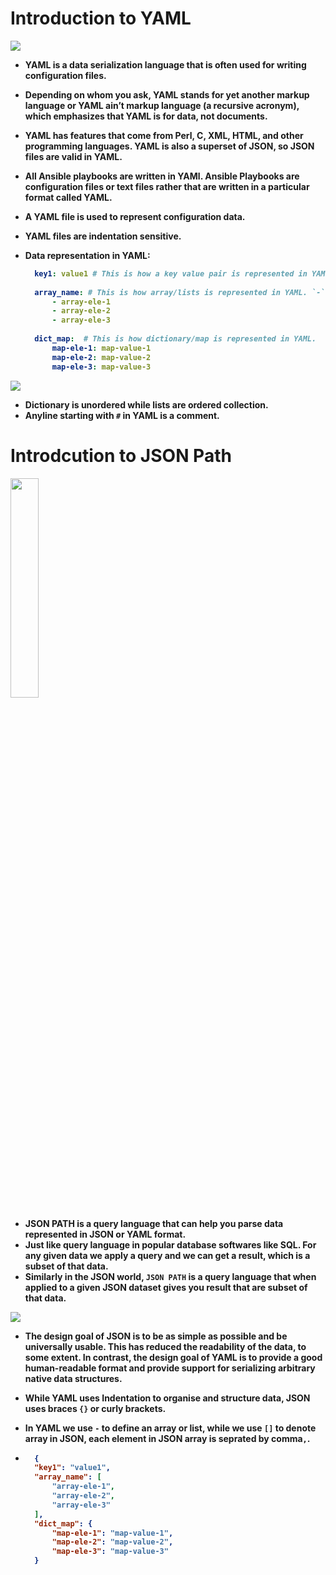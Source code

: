# Introduction to YAML

![](https://github.com/amandewatnitrr/docker-tutorial/blob/master/imgs/yaml.png)

<p align="justify">
<strong>

- YAML is a data serialization language that is often used for writing configuration files.
- Depending on whom you ask, YAML stands for yet another markup language or YAML ain’t markup language (a recursive acronym), which emphasizes that YAML is for data, not documents.
- YAML has features that come from Perl, C, XML, HTML, and other programming languages. YAML is also a superset of JSON, so JSON files are valid in YAML.
- All Ansible playbooks are written in YAMl. Ansible Playbooks are configuration files or text files rather that are written in a particular format called YAML.
- A YAML file is used to represent configuration data.
- YAML files are indentation sensitive.
- Data representation in YAML:
  
  ```YAML
    key1: value1 # This is how a key value pair is represented in YAML
    
    array_name: # This is how array/lists is represented in YAML. `-` represents that it's an element of the array.
        - array-ele-1
        - array-ele-2
        - array-ele-3
    
    dict_map:  # This is how dictionary/map is represented in YAML.
        map-ele-1: map-value-1
        map-ele-2: map-value-2
        map-ele-3: map-value-3

  ```

![](https://github.com/amandewatnitrr/docker-tutorial/blob/master/imgs/yaml_dict_vs_yaml_list.PNG)

- Dictionary is unordered while lists are ordered collection.
- Anyline starting with `#` in YAML is a comment.

# Introdcution to JSON Path

<img src="https://github.com/amandewatnitrr/docker-tutorial/blob/master/imgs/json.gif" style="width: 30%; height: auto;"> </img>

- JSON PATH is a query language that can help you parse data represented in JSON or YAML format.
- Just like query language in popular database softwares like SQL. For any given data we apply a query and we can get a result, which is a subset of that data.
- Similarly in the JSON world, `JSON PATH` is a query language that when applied to a given JSON dataset gives you result that are subset of that data.

![](https://github.com/amandewatnitrr/docker-tutorial/blob/master/imgs/json-path-query.PNG)

- The design goal of JSON is to be as simple as possible and be universally usable. This has reduced the readability of the data, to some extent. In contrast, the design goal of YAML is to provide a good human-readable format and provide support for serializing arbitrary native data structures.
- While YAML uses Indentation to organise and structure data, JSON uses braces `{}` or curly brackets.
- In YAML we use `-` to define an array or list, while we use `[]` to denote array in JSON, each element in JSON array is seprated by comma`,`.

- ```JSON
    {
    "key1": "value1",
    "array_name": [
        "array-ele-1",
        "array-ele-2",
        "array-ele-3"
    ],
    "dict_map": {
        "map-ele-1": "map-value-1",
        "map-ele-2": "map-value-2",
        "map-ele-3": "map-value-3"
    }
  ```

</strong>
</p>
